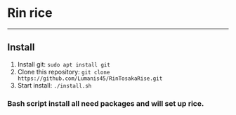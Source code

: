 # Rin rice
---
## Install 
1. Install git: ```sudo apt install git```
2. Clone this repository: ```git clone https://github.com/Lumanis45/RinTosakaRise.git```
3. Start install: ```./install.sh```

### Bash script install all need packages and will set up rice.
